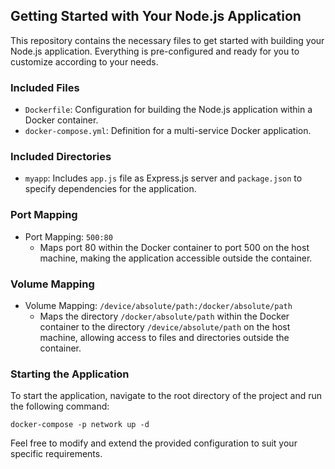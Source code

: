 ## Getting Started with Your Node.js Application

This repository contains the necessary files to get started with building your Node.js application. Everything is pre-configured and ready for you to customize according to your needs.

### Included Files
- `Dockerfile`: Configuration for building the Node.js application within a Docker container.
- `docker-compose.yml`: Definition for a multi-service Docker application.

### Included Directories
- `myapp`: Includes `app.js` file as Express.js server and `package.json` to specify dependencies for the application.


### Port Mapping
- Port Mapping: `500:80`
  - Maps port 80 within the Docker container to port 500 on the host machine, making the application accessible outside the container.

### Volume Mapping
- Volume Mapping: `/device/absolute/path:/docker/absolute/path`
  - Maps the directory `/docker/absolute/path` within the Docker container to the directory `/device/absolute/path` on the host machine, allowing access to files and directories outside the container.

### Starting the Application
To start the application, navigate to the root directory of the project and run the following command:

`docker-compose -p network up -d`


Feel free to modify and extend the provided configuration to suit your specific requirements.